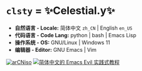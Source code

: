 # `clsty` = ✨Celestial.y✨
- **自然语言 - Locale:** 简体中文 `zh_CN` | English `en_US`
- **代码语言 - Code Lang:** python | bash | Emacs Lisp
- **操作系统 - OS:** GNU/Linux | Windows 11
- **编辑器 - Editor:** GNU Emacs | Vim

[![arCNiso](https://github-readme-stats.vercel.app/api/pin?username=clsty&repo=arCNiso&show_owner=true&title=arCN&title_color=fff&icon_color=fff&text_color=fff&bg_color=30,e96443,904e95)](https://github.com/clsty/arCNiso)
[![简体中文的 Emacs Evil 实践式教程](https://github-readme-stats.vercel.app/api/pin?username=clsty&repo=evil-tutor-sc&theme=one_dark_pro)](https://github.com/clsty/evil-tutor-sc)
